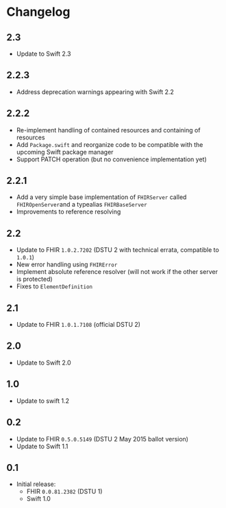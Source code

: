 Changelog
=========


## 2.3

- Update to Swift 2.3


## 2.2.3

- Address deprecation warnings appearing with Swift 2.2


## 2.2.2

- Re-implement handling of contained resources and containing of resources
- Add `Package.swift` and reorganize code to be compatible with the upcoming Swift package manager
- Support PATCH operation (but no convenience implementation yet)

## 2.2.1

- Add a very simple base implementation of `FHIRServer` called `FHIROpenServer`and a typealias `FHIRBaseServer`
- Improvements to reference resolving

## 2.2

- Update to FHIR `1.0.2.7202` (DSTU 2 with technical errata, compatible to `1.0.1`)
- New error handling using `FHIRError`
- Implement absolute reference resolver (will not work if the other server is protected)
- Fixes to `ElementDefinition`

## 2.1

- Update to FHIR `1.0.1.7108` (official DSTU 2)

## 2.0

- Update to Swift 2.0

## 1.0

- Update to swift 1.2

## 0.2

- Update to FHIR `0.5.0.5149` (DSTU 2 May 2015 ballot version)
- Update to Swift 1.1

## 0.1

- Initial release:
    + FHIR `0.0.81.2382` (DSTU 1)
    + Swift 1.0
